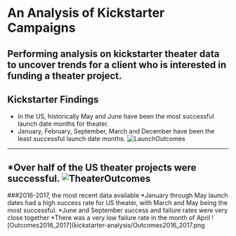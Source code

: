 # An Analysis of Kickstarter Campaigns
Performing analysis on kickstarter theater data to uncover trends for a client who is interested in funding a theater project.
---
## Kickstarter Findings
* In the US, historically May and June have been the most successful launch date months for theater.
* January, February, September, March and December have been the least successful launch date months.
![LaunchOutcomes](kickstarter-analysis/LaunchOutcomes.png)
---
*Over half of the US theater projects were successful.
![TheaterOutcomes](kickstarter-analysis/TheaterOutcomes.png)
---
###2016-2017, the most recent data available
*January through May launch dates had a high success rate for US theater, with March and May being the most successful.
*June and September success and failure rates were very close together
*There was a very low failure rate in the month of April
![Outcomes2016_2017](kickstarter-analysis/Outcomes2016_2017.png
